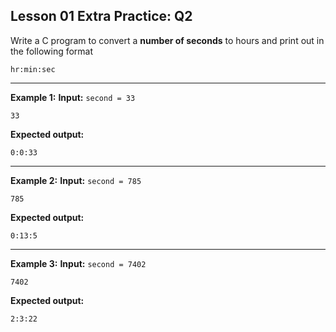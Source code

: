 ## Lesson 01 Extra Practice: Q2
Write a C program to convert a **number of seconds** to hours and print out in the following format

`hr:min:sec`
<hr>

**Example 1:**
**Input:** `second = 33`  
```
33
```
**Expected output:**
```
0:0:33
```
<hr>

**Example 2:**
**Input:** `second = 785`  
```
785
```
**Expected output:**
```
0:13:5
```
<hr>

**Example 3:**
**Input:** `second = 7402`  
```
7402
```
**Expected output:**
```
2:3:22
```
